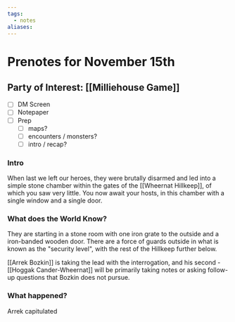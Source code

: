 ```yaml
---
tags:
  - notes
aliases:
---
```


# Prenotes for November 15th
## Party of Interest: [[Milliehouse Game]]
- [ ] DM Screen
- [ ] Notepaper
- [ ] Prep
	- [ ] maps?
	- [ ] encounters / monsters?
	- [ ] intro / recap?

### Intro
When last we left our heroes, they were brutally disarmed and led into a simple stone chamber within the gates of the [[Wheernat Hillkeep]], of which you saw very little. You now await your hosts, in this chamber with a single window and a single door. 

### What does the World Know?
They are starting in a stone room with one iron grate to the outside and a iron-banded wooden door. There are a force of guards outside in what is known as the "security level", with the rest of the Hillkeep further below.

[[Arrek Bozkin]] is taking the lead with the interrogation, and his second - [[Hoggak Cander-Wheernat]] will be primarily taking notes or asking follow-up questions that Bozkin does not pursue. 

### What happened?

Arrek capitulated 